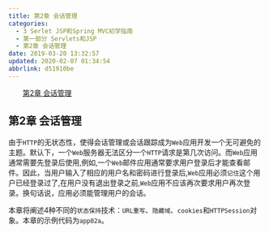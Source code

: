 ```yaml
---
title: 第2章 会话管理
categories: 
  - 3 Serlet JSP和Spring MVC初学指南
  - 第一部分 Servlets和JSP
  - 第2章 会话管理
date: 2019-03-20 13:32:57
updated: 2020-02-07 01:34:54
abbrlink: d51910be
---
```

<div id='my_toc'><a href="/JavaReadingNotes/d51910be/#第2章-会话管理" class="header_2">第2章 会话管理</a>&nbsp;<br></div>
<style>.header_1{margin-left: 1em;}.header_2{margin-left: 2em;}.header_3{margin-left: 3em;}.header_4{margin-left: 4em;}.header_5{margin-left: 5em;}.header_6{margin-left: 6em;}</style>
<!--more-->
<script>if (navigator.platform.search('arm')==-1){document.getElementById('my_toc').style.display = 'none';}var e,p = document.getElementsByTagName('p');while (p.length>0) {e = p[0];e.parentElement.removeChild(e);}</script>

<!--end-->
## 第2章 会话管理 ##
由于`HTTP`的无状态性，使得会话管理或会话跟踪成为`Web`应用开发一个无可避免的主题。默认下，一个`Web`服务器无法区分一个`HTTP`请求是第几次访问。而`Web`应用通常需要先登录后使用,例如,一个`Web`邮件应用通常要求用户登录后才能查看邮件。因此，当用户输入了相应的用户名和密码进行登录后,`Web`应用必须`记住`这个用户已经登录过了,在用户没有退出登录之前,`Web`应用不应该再次要求用户再次登录。换句话说，应用必须能管理用户的会话。

本章将阐述4种不同的`状态保持`技术：`URL重写`、`隐藏域`、`cookies`和`HTTPSession`对象。本章的示例代码为`app02a`。

